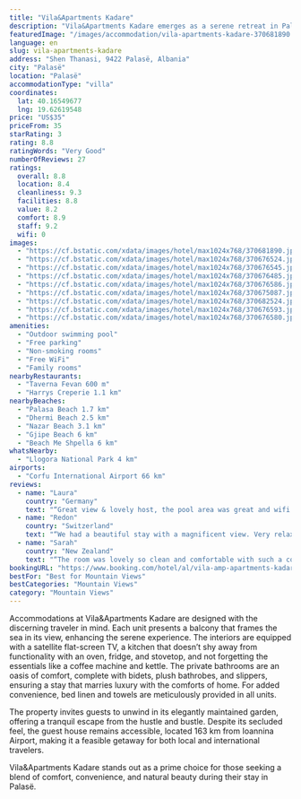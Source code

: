 ```yaml
---
title: "Vila&Apartments Kadare"
description: "Vila&Apartments Kadare emerges as a serene retreat in Palasë, boasting a private pool complemented by breathtaking mountain vistas."
featuredImage: "/images/accommodation/vila-apartments-kadare-370681890.jpg"
language: en
slug: vila-apartments-kadare
address: "Shen Thanasi, 9422 Palasë, Albania"
city: "Palasë"
location: "Palasë"
accommodationType: "villa"
coordinates:
  lat: 40.16549677
  lng: 19.62619548
price: "US$35"
priceFrom: 35
starRating: 3
rating: 8.8
ratingWords: "Very Good"
numberOfReviews: 27
ratings:
  overall: 8.8
  location: 8.4
  cleanliness: 9.3
  facilities: 8.8
  value: 8.2
  comfort: 8.9
  staff: 9.2
  wifi: 0
images:
  - "https://cf.bstatic.com/xdata/images/hotel/max1024x768/370681890.jpg?k=89b59a043ddc59fce3a0eb440219c7a4b254da7e3e5812ecd399aa10a8931590&o=&hp=1"
  - "https://cf.bstatic.com/xdata/images/hotel/max1024x768/370676524.jpg?k=e7c047702727a9d4663ad770089575c080c022476c40e0c8fc83ba675e9855a3&o=&hp=1"
  - "https://cf.bstatic.com/xdata/images/hotel/max1024x768/370676545.jpg?k=fcf654677bc9e46c2bbcdd288d3802aea823bac72c090e8fae5cd733671ec311&o=&hp=1"
  - "https://cf.bstatic.com/xdata/images/hotel/max1024x768/370676485.jpg?k=c888c57ef4949576b98b56b6f3ecbd508cd4642ba07427e05c2a575a189d06aa&o=&hp=1"
  - "https://cf.bstatic.com/xdata/images/hotel/max1024x768/370676586.jpg?k=db83360eddd06432a90cefa0cab81d1e1417a2b1ff43c87baece2173d0875d9f&o=&hp=1"
  - "https://cf.bstatic.com/xdata/images/hotel/max1024x768/370675087.jpg?k=be1b2b37b98640027169339bab66adca70ccae7212872577fc04a48e24bb7021&o=&hp=1"
  - "https://cf.bstatic.com/xdata/images/hotel/max1024x768/370682524.jpg?k=e15761d34dac74b9a2aa8bda2a4f2ecbb379cdb72ee304fd079f5f170989e995&o=&hp=1"
  - "https://cf.bstatic.com/xdata/images/hotel/max1024x768/370676593.jpg?k=753d691682abc5c13b886410abbf55bfc40a2edd3b9fea54c99ac91116420afb&o=&hp=1"
  - "https://cf.bstatic.com/xdata/images/hotel/max1024x768/370676580.jpg?k=61876d0bba2cd673082027e2286dc92239af7ebf61a6ddd6a847f9b03e6e9244&o=&hp=1"
amenities:
  - "Outdoor swimming pool"
  - "Free parking"
  - "Non-smoking rooms"
  - "Free WiFi"
  - "Family rooms"
nearbyRestaurants:
  - "Taverna Fevan 600 m"
  - "Harrys Creperie 1.1 km"
nearbyBeaches:
  - "Palasa Beach 1.7 km"
  - "Dhermi Beach 2.5 km"
  - "Nazar Beach 3.1 km"
  - "Gjipe Beach 6 km"
  - "Beach Me Shpella 6 km"
whatsNearby:
  - "Llogora National Park 4 km"
airports:
  - "Corfu International Airport 66 km"
reviews:
  - name: "Laura"
    country: "Germany"
    text: "“Great view & lovely host, the pool area was great and wifi worked perfectly fine.”"
  - name: "Redon"
    country: "Switzerland"
    text: "“We had a beautiful stay with a magnificent view. Very relaxing experience plus our host was very helpful with whatever we needed. The bed was the most comfortable i have ever slept so far!”"
  - name: "Sarah"
    country: "New Zealand"
    text: "“The room was lovely so clean and comfortable with such a comfy bed. We had a lovely balcony with a place to sit with an amazing view. The swimming pool was lovely with lots of nice plaves to sit with a book including some very comfy egg chairs.”"
bookingURL: "https://www.booking.com/hotel/al/vila-amp-apartments-kadare.en-gb.html?aid=8035640"
bestFor: "Best for Mountain Views"
bestCategories: "Mountain Views"
category: "Mountain Views"
---
```


Accommodations at Vila&Apartments Kadare are designed with the discerning traveler in mind. Each unit presents a balcony that frames the sea in its view, enhancing the serene experience. The interiors are equipped with a satellite flat-screen TV, a kitchen that doesn’t shy away from functionality with an oven, fridge, and stovetop, and not forgetting the essentials like a coffee machine and kettle. The private bathrooms are an oasis of comfort, complete with bidets, plush bathrobes, and slippers, ensuring a stay that marries luxury with the comforts of home. For added convenience, bed linen and towels are meticulously provided in all units.

The property invites guests to unwind in its elegantly maintained garden, offering a tranquil escape from the hustle and bustle. Despite its secluded feel, the guest house remains accessible, located 163 km from Ioannina Airport, making it a feasible getaway for both local and international travelers.

Vila&Apartments Kadare stands out as a prime choice for those seeking a blend of comfort, convenience, and natural beauty during their stay in Palasë.